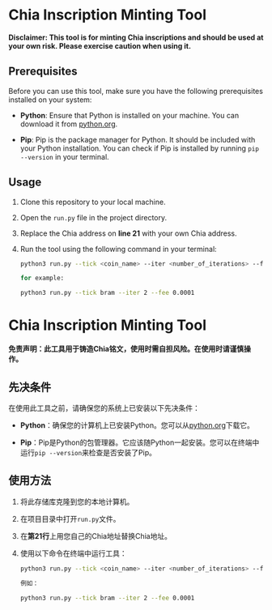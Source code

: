 # Chia Inscription Minting Tool

**Disclaimer: This tool is for minting Chia inscriptions and should be used at your own risk. Please exercise caution when using it.**

## Prerequisites

Before you can use this tool, make sure you have the following prerequisites installed on your system:

- **Python**: Ensure that Python is installed on your machine. You can download it from [python.org](https://www.python.org/downloads/).

- **Pip**: Pip is the package manager for Python. It should be included with your Python installation. You can check if Pip is installed by running `pip --version` in your terminal.

## Usage

1. Clone this repository to your local machine.

2. Open the `run.py` file in the project directory.

3. Replace the Chia address on **line 21** with your own Chia address.

4. Run the tool using the following command in your terminal:

   ```bash
   python3 run.py --tick <coin_name> --iter <number_of_iterations> --fee <transaction_fee>

   for example:

   python3 run.py --tick bram --iter 2 --fee 0.0001


# Chia Inscription Minting Tool

**免责声明：此工具用于铸造Chia铭文，使用时需自担风险。在使用时请谨慎操作。**

## 先决条件

在使用此工具之前，请确保您的系统上已安装以下先决条件：

- **Python**：确保您的计算机上已安装Python。您可以从[python.org](https://www.python.org/downloads/)下载它。

- **Pip**：Pip是Python的包管理器。它应该随Python一起安装。您可以在终端中运行`pip --version`来检查是否安装了Pip。

## 使用方法

1. 将此存储库克隆到您的本地计算机。

2. 在项目目录中打开`run.py`文件。

3. 在**第21行**上用您自己的Chia地址替换Chia地址。

4. 使用以下命令在终端中运行工具：

   ```bash
   python3 run.py --tick <coin_name> --iter <number_of_iterations> --fee <transaction_fee>

   例如：

   python3 run.py --tick bram --iter 2 --fee 0.0001
